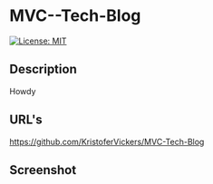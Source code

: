 # MVC--Tech-Blog

[![License: MIT](https://img.shields.io/badge/License-MIT-yellow.svg)](https://opensource.org/licenses/MIT)

## Description

Howdy 

## URL's

https://github.com/KristoferVickers/MVC-Tech-Blog

## Screenshot 